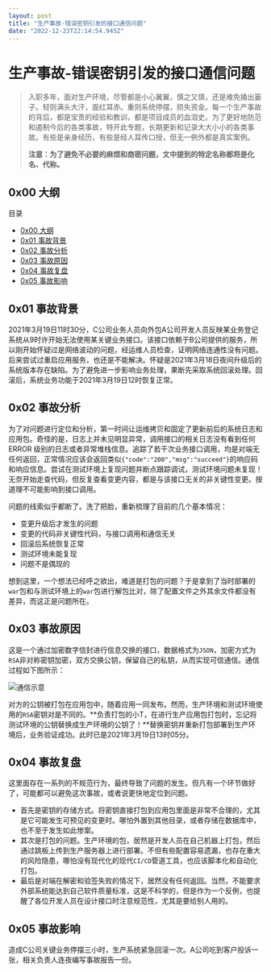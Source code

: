 ```yaml
---
layout: post
title: "生产事故-错误密钥引发的接口通信问题"
date: "2022-12-23T22:14:54.945Z"
---
```

生产事故-错误密钥引发的接口通信问题
==================

> 入职多年，面对生产环境，尽管都是小心翼翼，慎之又慎，还是难免捅出篓子。轻则满头大汗，面红耳赤。重则系统停摆，损失资金。每一个生产事故的背后，都是宝贵的经验和教训，都是项目成员的血泪史。为了更好地防范和遏制今后的各类事故，特开此专题，长期更新和记录大大小小的各类事故。有些是亲身经历，有些是经人耳传口授，但无一例外都是真实案例。
> 
> **注意：为了避免不必要的麻烦和商密问题，文中提到的特定名称都将是化名、代称。**

0x00 大纲
-------

目录

*   [0x00 大纲](#0x00-大纲)
*   [0x01 事故背景](#0x01-事故背景)
*   [0x02 事故分析](#0x02-事故分析)
*   [0x03 事故原因](#0x03-事故原因)
*   [0x04 事故复盘](#0x04-事故复盘)
*   [0x05 事故影响](#0x05-事故影响)

0x01 事故背景
---------

2021年3月19日11时30分，C公司业务人员向外包A公司开发人员反映某业务登记系统从9时许开始无法使用某关键业务接口。该接口依赖于B公司提供的服务，所以刚开始怀疑过是网络波动的问题，经运维人员检查，证明网络连通性没有问题。后来尝试过重启应用服务，也还是不能解决。怀疑是2021年3月18日夜间升级后的系统版本存在缺陷。为了避免进一步影响业务处理，果断先采取系统回滚处理。回滚后，系统业务功能于2021年3月19日12时恢复正常。

0x02 事故分析
---------

为了对问题进行定位和分析，第一时间让运维拷贝和固定了更新前后的系统日志和应用包。奇怪的是，日志上并未见明显异常，调用接口的相关日志没有看到任何 ERROR 级别的日志或者异常堆栈信息。追踪了若干次业务接口调用，均是对端无任何返回，正常情况应该会返回类似`{"code":"200","msg":"succeed"}`的响应码和响应信息。尝试在测试环境上复现问题并断点跟踪调试，测试环境问题未复现！无奈开始走查代码，但反复查看变更内容，都是与该接口无关的非关键性变更。按道理不可能影响到接口调用。

问题的线索似乎都断了。洗了把脸，重新梳理了目前的几个基本情况：

*   变更升级后才发生的问题
*   变更的代码非关键性代码，与接口调用和通信无关
*   回滚后系统恢复正常
*   测试环境未能复现
*   问题不是偶现的

想到这里，一个想法已经呼之欲出，难道是打包的问题？于是拿到了当时部署的`war`包和与测试环境上的`war`包进行解包比对，除了配置文件之外其余文件都没有差异，而这正是问题所在。

0x03 事故原因
---------

这是一个通过加密数字信封进行信息交换的接口，数据格式为`JSON`，加密方式为`RSA`非对称密钥加密，双方交换公钥，保留自己的私钥，从而实现可信通信。通信过程如下图所示：

![通信示意](https://img2023.cnblogs.com/blog/1925794/202212/1925794-20221223124125316-1378861932.png)

对方的公钥被打包在应用包中，随着应用一同发布。然而，生产环境和测试环境使用的`RSA`密钥对是不同的。**负责打包的小T，在进行生产应用包打包时，忘记将测试环境的公钥替换成生产环境的公钥了！**替换密钥并重新打包部署到生产环境后，业务验证成功。此时已是2021年3月19日13时05分。

0x04 事故复盘
---------

这里面存在一系列的不规范行为，最终导致了问题的发生。但凡有一个环节做好了，可能都可以避免这次事故，或者说更快地定位到问题。

*   首先是密钥的存储方式。将密钥直接打包到应用包里面是非常不合理的，尤其是它可能发生可预见的变更时。哪怕外置到其他目录，或者存储在数据库中，也不至于发生如此惨案。
*   其次是打包的问题。生产环境的包，居然是开发人员在自己机器上打包，然后通过跳板上传到生产服务器上进行部署。不但有些配置容易遗漏，也存在重大的风险隐患，哪怕没有现代化的现代`CI/CD`管道工具，也应该脚本化和自动化打包。
*   最后是对端在解密和验签失败的情况下，居然没有任何返回。当然，不能要求外部系统能达到自己软件质量标准，这是不科学的，但是作为一个反例，也提醒了各位开发人员在设计接口时注意规范性，尤其是要给别人用的。

0x05 事故影响
---------

造成C公司关键业务停摆三小时，生产系统紧急回滚一次。A公司吃到客户投诉一张，相关负责人连夜编写事故报告一份。